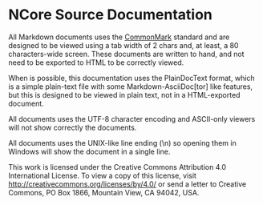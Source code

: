 # NCore Source Documentation #

All Markdown documents uses the [CommonMark](http://commonmark.org/)
standard and are designed to be viewed using a tab width of 2 chars and,
at least, a 80 characters-wide screen. These documents are written to
hand, and not need to be exported to HTML to be correctly viewed.

When is possible, this documentation uses the PlainDocText format, which
is a simple plain-text file with some Markdown-AsciiDoc[tor] like features,
but this is designed to be viewed in plain text, not in a HTML-exported
document.

All documents uses the UTF-8 character encoding and ASCII-only viewers
will not show correctly the documents.

All documents uses the UNIX-like line ending (\n) so opening them in
Windows will show the document in a single line.

This work is licensed under the Creative Commons Attribution 4.0 International
License. To view a copy of this license, visit
http://creativecommons.org/licenses/by/4.0/ or send a letter to Creative
Commons, PO Box 1866, Mountain View, CA 94042, USA.
